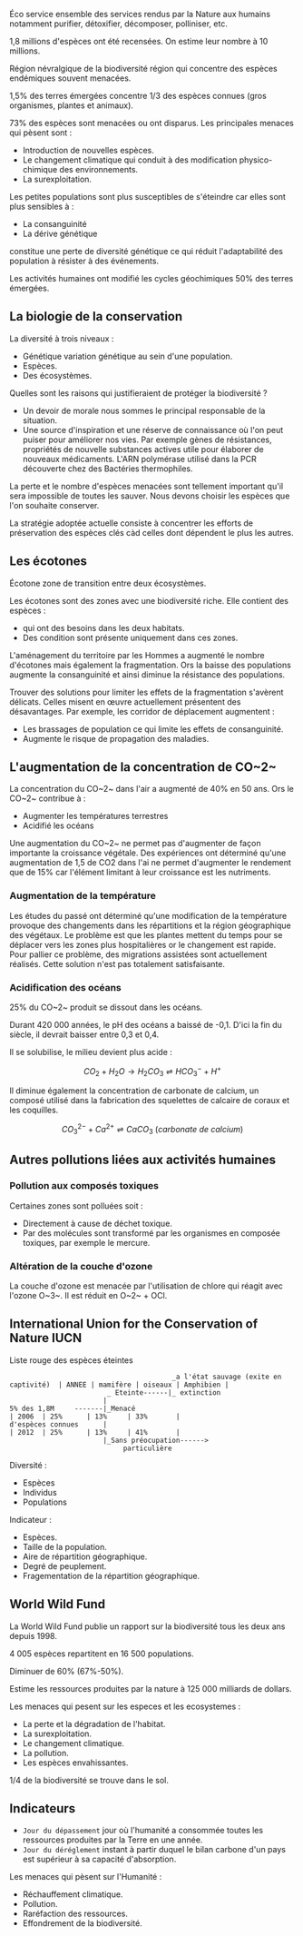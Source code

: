 Éco service ensemble des services rendus par la Nature aux humains
notamment purifier, détoxifier, décomposer, polliniser, etc.

1,8 millions d'espèces ont été recensées. On estime leur nombre à 10
millions.

Région névralgique de la biodiversité région qui concentre des espèces
endémiques souvent menacées.

1,5% des terres émergées concentre 1/3 des espèces connues (gros organismes, plantes et animaux).

73% des espèces sont menacées ou ont disparus. Les principales menaces qui pèsent sont :

- Introduction de nouvelles espèces.
- Le changement climatique qui conduit à des modification physico-chimique des environnements.
- La surexploitation.

Les petites populations sont plus susceptibles de s'éteindre car elles
sont plus sensibles à :

* La consanguinité
* La dérive génétique


constitue une perte de diversité génétique ce qui réduit l'adaptabilité des population à résister à des événements.

Les activités humaines ont modifié les cycles géochimiques 50% des terres émergées.

## La biologie de la conservation

La diversité à trois niveaux :

- Génétique variation génétique au sein d'une population.
- Espèces.
- Des écosystèmes.

Quelles sont les raisons qui justifieraient de protéger la biodiversité ?

- Un devoir de morale nous sommes le principal responsable de la situation.
- Une source d'inspiration et une réserve de connaissance où l'on peut puiser pour améliorer nos vies. Par exemple gènes de résistances, propriétés de nouvelle substances actives utile pour élaborer de nouveaux médicaments. L'ARN polymérase utilisé dans la PCR découverte chez des Bactéries thermophiles.

La perte et le nombre d'espèces menacées sont tellement important qu'il
sera impossible de toutes les sauver. Nous devons choisir les espèces
que l'on souhaite conserver.

La stratégie adoptée actuelle consiste à concentrer les efforts de
préservation des espèces clés càd celles dont dépendent le plus les
autres.

## Les écotones

Écotone zone de transition entre deux écosystèmes.

Les écotones sont des zones avec une biodiversité riche. Elle
contient des espèces :

* qui ont des besoins dans les deux habitats.
* Des condition sont présente uniquement dans ces zones.

L'aménagement du territoire par les Hommes a augmenté le nombre
d'écotones mais également la fragmentation. Ors la baisse des
populations augmente la consanguinité et ainsi diminue la résistance des
populations.

Trouver des solutions pour limiter les effets de la fragmentation
s'avèrent délicats. Celles misent en œuvre actuellement présentent des
désavantages. Par exemple, les corridor de déplacement augmentent :

* Les brassages de population ce qui limite les effets de consanguinité.
* Augmente le risque de propagation des maladies.

## L'augmentation de la concentration de CO~2~

La concentration du CO~2~ dans l'air a augmenté de 40% en 50 ans. Ors le
CO~2~ contribue à :

- Augmenter les températures terrestres
- Acidifié les océans

Une augmentation du CO~2~ ne permet pas d'augmenter de façon importante la croissance végétale. Des expériences ont déterminé qu'une augmentation de 1,5 de CO2 dans l'ai ne permet d'augmenter le rendement que de 15% car l'élément limitant à leur croissance est les nutriments.

### Augmentation de la température

Les études du passé ont déterminé qu'une modification de la température
provoque des changements dans les répartitions et la région géographique
des végétaux. Le problème est que les plantes mettent du temps pour se
déplacer vers les zones plus hospitalières or le changement est rapide.
Pour pallier ce problème, des migrations assistées sont actuellement
réalisés. Cette solution n'est pas totalement satisfaisante.

### Acidification des océans

25% du CO~2~ produit se dissout dans les océans.

Durant 420 000 années, le pH des océans a baissé de -0,1. D'ici la fin
du siècle, il devrait baisser entre 0,3 et 0,4.

Il se solubilise, le milieu devient plus acide :

$${CO}_{2} + H_{2}O \rightarrow H_{2}{CO}_{3} \rightleftharpoons {HCO}_{3}^{-} + H^{+}$$

Il diminue également la concentration de carbonate de calcium, un
composé utilisé dans la fabrication des squelettes de calcaire de coraux
et les coquilles.

$${CO}_{3}^{2 -} + {Ca}^{2 +} \rightleftharpoons Ca{CO}_{3}\ (carbonate\ de\ calcium)$$

## Autres pollutions liées aux activités humaines

### Pollution aux composés toxiques

Certaines zones sont polluées soit :

* Directement à cause de déchet toxique.
* Par des molécules sont transformé par les organismes en composée toxiques, par exemple le mercure.

### Altération de la couche d'ozone

La couche d'ozone est menacée par l'utilisation de chlore qui réagit
avec l'ozone O~3~. Il est réduit en O~2~ + OCl.

## International Union for the Conservation of Nature IUCN

Liste rouge des espèces éteintes

```   
                                        _a l'état sauvage (exite en captivité)  | ANNEE | mamifère | oiseaux | Amphibien |
                        _ Eteinte------|_ extinction
                       |
5% des 1,8M     -------|_Menacé                                                 | 2006  | 25%      | 13%     | 33%       |
d'espèces connues      |                                                        | 2012  | 25%      | 13%     | 41%       |
                       |_Sans préocupation------>
                            particulière
```
Diversité :

* Espèces 
* Individus
* Populations

Indicateur :

* Espèces.
* Taille de la population.
* Aire de répartition géographique.
* Degré de peuplement.
* Fragementation de la répartition géographique.

## World Wild Fund

La World Wild Fund publie un rapport sur la biodiversité tous les deux ans depuis 1998.

4 005 espèces repartitent en 16 500 populations.

Diminuer de 60% (67%-50%).

Estime les ressources produites par la nature à 125 000 milliards de dollars.

Les menaces qui pesent sur les especes et les ecosystemes : 
* La perte et la dégradation de l'habitat.
* La surexploitation.
* Le changement climatique.
* La pollution.
* Les espèces envahissantes.

1/4 de la biodiversité se trouve dans le sol.

## Indicateurs

* `Jour du dépassement` jour où l'humanité a consommée toutes les ressources produites par la Terre en une année.
* `Jour du déréglement` instant à partir duquel le bilan carbone d'un pays est supérieur à sa capacité d'absorption.

Les menaces qui pèsent sur l'Humanité :

* Réchauffement climatique.
* Pollution.
* Raréfaction des ressources.
* Effondrement de la biodiversité.